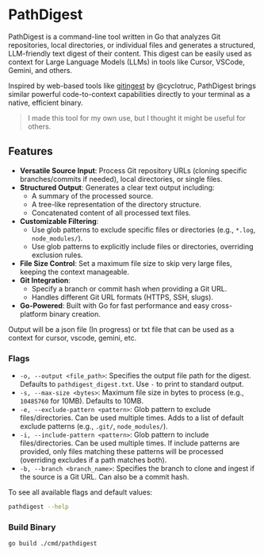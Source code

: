 # PathDigest

PathDigest is a command-line tool written in Go that analyzes Git repositories, local directories, or individual files and generates a structured, LLM-friendly text digest of their content. This digest can be easily used as context for Large Language Models (LLMs) in tools like Cursor, VSCode, Gemini, and others.

Inspired by web-based tools like [gitingest](https://github.com/cyclotruc/gitingest) by @cyclotruc, PathDigest brings similar powerful code-to-context capabilities directly to your terminal as a native, efficient binary.

> I made this tool for my own use, but I thought it might be useful for others.

## Features

*   **Versatile Source Input**: Process Git repository URLs (cloning specific branches/commits if needed), local directories, or single files.
*   **Structured Output**: Generates a clear text output including:
    *   A summary of the processed source.
    *   A tree-like representation of the directory structure.
    *   Concatenated content of all processed text files.
*   **Customizable Filtering**:
    *   Use glob patterns to exclude specific files or directories (e.g., `*.log`, `node_modules/`).
    *   Use glob patterns to explicitly include files or directories, overriding exclusion rules.
*   **File Size Control**: Set a maximum file size to skip very large files, keeping the context manageable.
*   **Git Integration**:
    *   Specify a branch or commit hash when providing a Git URL.
    *   Handles different Git URL formats (HTTPS, SSH, slugs).
*   **Go-Powered**: Built with Go for fast performance and easy cross-platform binary creation.


Output will be a json file (In progress) or txt file that can be used as a context for cursor, vscode, gemini, etc.

### Flags

*   `-o, --output <file_path>`: Specifies the output file path for the digest. Defaults to `pathdigest_digest.txt`. Use `-` to print to standard output.
*   `-s, --max-size <bytes>`: Maximum file size in bytes to process (e.g., `10485760` for 10MB). Defaults to 10MB.
*   `-e, --exclude-pattern <pattern>`: Glob pattern to exclude files/directories. Can be used multiple times. Adds to a list of default exclude patterns (e.g., `.git/`, `node_modules/`).
*   `-i, --include-pattern <pattern>`: Glob pattern to include files/directories. Can be used multiple times. If include patterns are provided, only files matching these patterns will be processed (overriding excludes if a path matches both).
*   `-b, --branch <branch_name>`: Specifies the branch to clone and ingest if the source is a Git URL. Can also be a commit hash.

To see all available flags and default values:
```bash
pathdigest --help
```

### Build Binary

```bash
go build ./cmd/pathdigest
```

